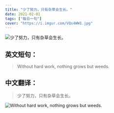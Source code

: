 ```yaml
---
title: "少了努力，只有杂草会生长。"
date: 2021-02-01
tags: ["每日一句"]
cover: "https://i.imgur.com/VQs4WW1.jpg"
---
```


![少了努力，只有杂草会生长。](https://i.imgur.com/KoPu3Lq.jpg)

## 英文短句：
> Without hard work, nothing grows but weeds.  

<!--more-->

## 中文翻译：
> 少了努力，只有杂草会生长。

![Without hard work, nothing grows but weeds.  ](https://i.imgur.com/UXYQCx0.jpg)

